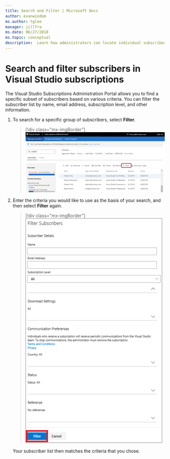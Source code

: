 ```yaml
---
title: Search and Filter | Microsoft Docs
author: evanwindom
ms.author: tglee
manager: jillfra
ms.date: 06/27/2018
ms.topic: conceptual
description:  Learn how administrators can locate individual subscribers or groups in the Administrator Portal.
---
```


# Search and filter subscribers in Visual Studio subscriptions

The Visual Studio Subscriptions Administration Portal allows you to find a specific subset of subscribers based on various criteria. You can filter the subscriber list by name, email address, subscription level, and other information.

1. To search for a specific group of subscribers, select **Filter**.
   > [!div class="mx-imgBorder"]
   > ![Select Filter to search a subscriber list](media/filter-list.png)

2. Enter the criteria you would like to use as the basis of your search, and then select **Filter** again.
   > [!div class="mx-imgBorder"]
   > ![Use the available fields to filter the subscriber data](media/filter-subscribers.png)

   Your subscriber list then matches the criteria that you chose.
